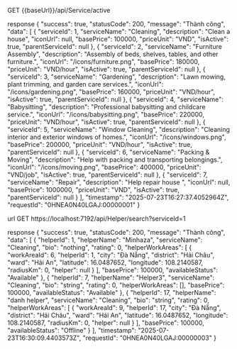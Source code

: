 GET {{baseUrl}}/api/Service/active

response
{
  "success": true,
  "statusCode": 200,
  "message": "Thành công",
  "data": [
    {
      "serviceId": 1,
      "serviceName": "Cleaning",
      "description": "Clean a house",
      "iconUrl": null,
      "basePrice": 100000,
      "priceUnit": "VND",
      "isActive": true,
      "parentServiceId": null
    },
    {
      "serviceId": 2,
      "serviceName": "Furniture Assembly",
      "description": "Assembly of beds, shelves, tables, and other furniture.",
      "iconUrl": "/icons/furniture.png",
      "basePrice": 180000,
      "priceUnit": "VND/hour",
      "isActive": true,
      "parentServiceId": null
    },
    {
      "serviceId": 3,
      "serviceName": "Gardening",
      "description": "Lawn mowing, plant trimming, and garden care services.",
      "iconUrl": "/icons/gardening.png",
      "basePrice": 160000,
      "priceUnit": "VND/hour",
      "isActive": true,
      "parentServiceId": null
    },
    {
      "serviceId": 4,
      "serviceName": "Babysitting",
      "description": "Professional babysitting and childcare service.",
      "iconUrl": "/icons/babysitting.png",
      "basePrice": 220000,
      "priceUnit": "VND/hour",
      "isActive": true,
      "parentServiceId": null
    },
    {
      "serviceId": 5,
      "serviceName": "Window Cleaning",
      "description": "Cleaning interior and exterior windows of homes.",
      "iconUrl": "/icons/windows.png",
      "basePrice": 200000,
      "priceUnit": "VND/hour",
      "isActive": true,
      "parentServiceId": null
    },
    {
      "serviceId": 6,
      "serviceName": "Packing & Moving",
      "description": "Help with packing and transporting belongings.",
      "iconUrl": "/icons/moving.png",
      "basePrice": 400000,
      "priceUnit": "VND/job",
      "isActive": true,
      "parentServiceId": null
    },
    {
      "serviceId": 7,
      "serviceName": "Repair",
      "description": "Help repair house ",
      "iconUrl": null,
      "basePrice": 1000000,
      "priceUnit": "VND",
      "isActive": true,
      "parentServiceId": null
    }
  ],
  "timestamp": "2025-07-23T16:27:37.4052964Z",
  "requestId": "0HNEA0N40LGAJ:00000001"
}

url GET https://localhost:7192/api/Helper/search?serviceId=1

response
{
  "success": true,
  "statusCode": 200,
  "message": "Thành công",
  "data": [
    {
      "helperId": 1,
      "helperName": "Minhaza",
      "serviceName": "Cleaning",
      "bio": "nothing",
      "rating": 0,
      "helperWorkAreas": [
        {
          "workAreaId": 6,
          "helperId": 1,
          "city": "Đà Nẵng",
          "district": "Hải Châu",
          "ward": "Hải An",
          "latitude": 16.0487652,
          "longitude": 108.2140587,
          "radiusKm": 0,
          "helper": null
        }
      ],
      "basePrice": 100000,
      "availableStatus": "Available"
    },
    {
      "helperId": 7,
      "helperName": "Helper3",
      "serviceName": "Cleaning",
      "bio": "string",
      "rating": 0,
      "helperWorkAreas": [],
      "basePrice": 100000,
      "availableStatus": "Available"
    },
    {
      "helperId": 17,
      "helperName": "danh helper",
      "serviceName": "Cleaning",
      "bio": "string",
      "rating": 0,
      "helperWorkAreas": [
        {
          "workAreaId": 9,
          "helperId": 17,
          "city": "Đà Nẵng",
          "district": "Hải Châu",
          "ward": "Hải An",
          "latitude": 16.0487652,
          "longitude": 108.2140587,
          "radiusKm": 0,
          "helper": null
        }
      ],
      "basePrice": 100000,
      "availableStatus": "Offline"
    }
  ],
  "timestamp": "2025-07-23T16:30:09.4403573Z",
  "requestId": "0HNEA0N40LGAJ:00000003"
}